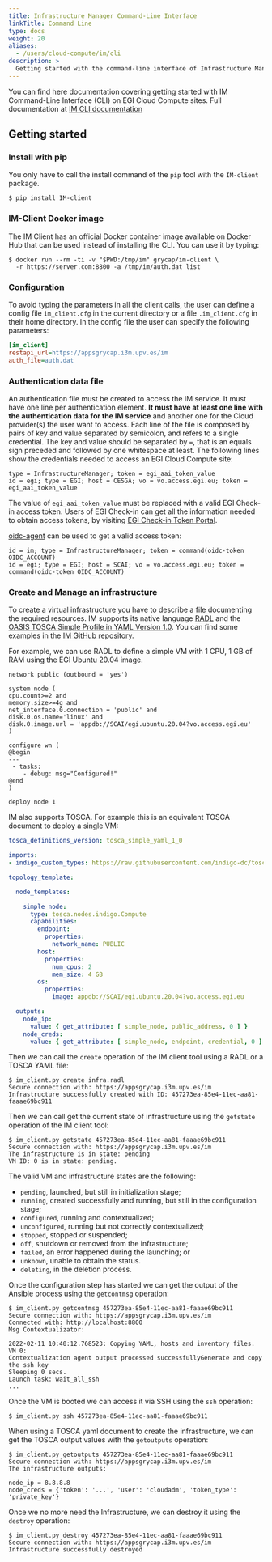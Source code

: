 ```yaml
---
title: Infrastructure Manager Command-Line Interface
linkTitle: Command Line
type: docs
weight: 20
aliases:
  - /users/cloud-compute/im/cli
description: >
  Getting started with the command-line interface of Infrastructure Manager
---
```


You can find here documentation covering getting started with IM Command-Line
Interface (CLI) on EGI Cloud Compute sites. Full documentation at
[IM CLI documentation](https://imdocs.readthedocs.io/en/latest/client.html)

## Getting started

### Install with pip

You only have to call the install command of the `pip` tool with the `IM-client`
package.

```shell
$ pip install IM-client
```

### IM-Client Docker image

The IM Client has an official Docker container image available on Docker Hub
that can be used instead of installing the CLI. You can use it by typing:

```shell
$ docker run --rm -ti -v "$PWD:/tmp/im" grycap/im-client \
  -r https://server.com:8800 -a /tmp/im/auth.dat list
```

### Configuration

To avoid typing the parameters in all the client calls, the user can define a
config file `im_client.cfg` in the current directory or a file `.im_client.cfg`
in their home directory. In the config file the user can specify the following
parameters:

```ini
[im_client]
restapi_url=https://appsgrycap.i3m.upv.es/im
auth_file=auth.dat
```

### Authentication data file

An authentication file must be created to access the IM service. It must have
one line per authentication element. **It must have at least one line with the
authentication data for the IM service** and another one for the Cloud
provider(s) the user want to access. Each line of the file is composed by pairs
of key and value separated by semicolon, and refers to a single credential. The
key and value should be separated by ` = `, that is an equals sign preceded and
followed by one whitespace at least. The following lines show the credentials
needed to access an EGI Cloud Compute site:

```shell
type = InfrastructureManager; token = egi_aai_token_value
id = egi; type = EGI; host = CESGA; vo = vo.access.egi.eu; token = egi_aai_token_value
```

The value of `egi_aai_token_value` must be replaced with a valid EGI Check-in
access token. Users of EGI Check-in can get all the information needed to obtain
access tokens, by visiting
[EGI Check-in Token Portal](https://aai.egi.eu/token/).

[oidc-agent](https://indigo-dc.gitbook.io/oidc-agent/) can be used to get
a valid access token:

```shell
id = im; type = InfrastructureManager; token = command(oidc-token OIDC_ACCOUNT)
id = egi; type = EGI; host = SCAI; vo = vo.access.egi.eu; token = command(oidc-token OIDC_ACCOUNT)
```

### Create and Manage an infrastructure

To create a virtual infrastructure you have to describe a file documenting
the required resources. IM supports its native language
[RADL](https://imdocs.readthedocs.io/en/latest/radl.html) and the
[OASIS TOSCA Simple Profile in YAML Version 1.0](https://docs.oasis-open.org/tosca/TOSCA-Simple-Profile-YAML/v1.0).
You can find some examples in the
[IM GitHub repository](https://github.com/grycap/im/tree/master/examples).

For example, we can use RADL to define a simple VM with 1 CPU, 1 GB of RAM
using the EGI Ubuntu 20.04 image.

```shell
network public (outbound = 'yes')

system node (
cpu.count>=2 and
memory.size>=4g and
net_interface.0.connection = 'public' and
disk.0.os.name='linux' and
disk.0.image.url = 'appdb://SCAI/egi.ubuntu.20.04?vo.access.egi.eu'
)

configure wn (
@begin
---
 - tasks:
    - debug: msg="Configured!"
@end
)

deploy node 1
```

IM also supports TOSCA. For example this is an equivalent TOSCA document to
deploy a single VM:

```yaml
tosca_definitions_version: tosca_simple_yaml_1_0

imports:
- indigo_custom_types: https://raw.githubusercontent.com/indigo-dc/tosca-types/master/custom_types.yaml

topology_template:

  node_templates:

    simple_node:
      type: tosca.nodes.indigo.Compute
      capabilities:
        endpoint:
          properties:
            network_name: PUBLIC
        host:
          properties:
            num_cpus: 2
            mem_size: 4 GB
        os:
          properties:
            image: appdb://SCAI/egi.ubuntu.20.04?vo.access.egi.eu

  outputs:
    node_ip:
      value: { get_attribute: [ simple_node, public_address, 0 ] }
    node_creds:
      value: { get_attribute: [ simple_node, endpoint, credential, 0 ] }
```

Then we can call the `create` operation of the IM client tool using a RADL
or a TOSCA YAML file:

```shell
$ im_client.py create infra.radl
Secure connection with: https://appsgrycap.i3m.upv.es/im 
Infrastructure successfully created with ID: 457273ea-85e4-11ec-aa81-faaae69bc911
```

Then we can call get the current state of infrastructure using the `getstate`
operation of the IM client tool:

```shell
$ im_client.py getstate 457273ea-85e4-11ec-aa81-faaae69bc911
Secure connection with: https://appsgrycap.i3m.upv.es/im 
The infrastructure is in state: pending
VM ID: 0 is in state: pending.
```

The valid VM and infrastructure states are the following:

- `pending`, launched, but still in initialization stage;
- `running`, created successfully and running, but still in the
  configuration stage;
- `configured`, running and contextualized;
- `unconfigured`, running but not correctly contextualized;
- `stopped`, stopped or suspended;
- `off`, shutdown or removed from the infrastructure;
- `failed`, an error happened during the launching; or
- `unknown`, unable to obtain the status.
- `deleting`, in the deletion process.

Once the configuration step has started we can get the output of the Ansible
process using the `getcontmsg` operation:

```shell
$ im_client.py getcontmsg 457273ea-85e4-11ec-aa81-faaae69bc911
Secure connection with: https://appsgrycap.i3m.upv.es/im 
Connected with: http://localhost:8800
Msg Contextualizator: 

2022-02-11 10:40:12.768523: Copying YAML, hosts and inventory files.
VM 0:
Contextualization agent output processed successfullyGenerate and copy the ssh key
Sleeping 0 secs.
Launch task: wait_all_ssh
...

```

Once the VM is booted we can access it via SSH using the `ssh` operation:

```shell
$ im_client.py ssh 457273ea-85e4-11ec-aa81-faaae69bc911
```

When using a TOSCA yaml document to create the infrastructure,
we can get the TOSCA output values with the `getoutputs` operation:

```shell
$ im_client.py getoutputs 457273ea-85e4-11ec-aa81-faaae69bc911
Secure connection with: https://appsgrycap.i3m.upv.es/im
The infrastructure outputs:

node_ip = 8.8.8.8
node_creds = {'token': '...', 'user': 'cloudadm', 'token_type': 'private_key'}
```

Once we no more need the Infrastructure, we can destroy it using the `destroy`
operation:

```shell
$ im_client.py destroy 457273ea-85e4-11ec-aa81-faaae69bc911
Secure connection with: https://appsgrycap.i3m.upv.es/im 
Infrastructure successfully destroyed
```

